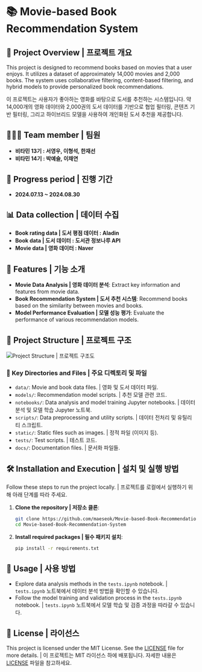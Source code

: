 # 📚 Movie-based Book Recommendation System

## 🌟 Project Overview | 프로젝트 개요
This project is designed to recommend books based on movies that a user enjoys. It utilizes a dataset of approximately 14,000 movies and 2,000 books. The system uses collaborative filtering, content-based filtering, and hybrid models to provide personalized book recommendations.

이 프로젝트는 사용자가 좋아하는 영화를 바탕으로 도서를 추천하는 시스템입니다. 약 14,000개의 영화 데이터와 2,000권의 도서 데이터를 기반으로 협업 필터링, 콘텐츠 기반 필터링, 그리고 하이브리드 모델을 사용하여 개인화된 도서 추천을 제공합니다.


## 🧑‍🤝‍🧑 **Team member | 팀원**
- **비타민 13기 : 서영우, 이형석, 한재선**
- **비타민 14기 : 박예슬, 이채연**

## 📅 **Progress period | 진행 기간**
- **2024.07.13 ~ 2024.08.30**

## 📊 Data collection | 데이터 수집
- **Book rating data | 도서 평점 데이터 : Aladin**
- **Book data | 도서 데이터 : 도서관 정보나루 API**
- **Movie data | 영화 데이터 : Naver** 
## 🚀 Features | 기능 소개
- **Movie Data Analysis | 영화 데이터 분석**: Extract key information and features from movie data.
- **Book Recommendation System | 도서 추천 시스템**: Recommend books based on the similarity between movies and books.
- **Model Performance Evaluation | 모델 성능 평가**: Evaluate the performance of various recommendation models.

## 📂 Project Structure | 프로젝트 구조
![Project Structure | 프로젝트 구조도](./static/architecture.png)

### 📁 Key Directories and Files | 주요 디렉토리 및 파일
- `data/`: Movie and book data files. | 영화 및 도서 데이터 파일.
- `models/`: Recommendation model scripts. | 추천 모델 관련 코드.
- `notebooks/`: Data analysis and model training Jupyter notebooks. | 데이터 분석 및 모델 학습 Jupyter 노트북.
- `scripts/`: Data preprocessing and utility scripts. | 데이터 전처리 및 유틸리티 스크립트.
- `static/`: Static files such as images. | 정적 파일 (이미지 등).
- `tests/`: Test scripts. | 테스트 코드.
- `docs/`: Documentation files. | 문서화 파일들.

## 🛠️ Installation and Execution | 설치 및 실행 방법
Follow these steps to run the project locally. | 프로젝트를 로컬에서 실행하기 위해 아래 단계를 따라 주세요.

1. **Clone the repository | 저장소 클론**:
    ```bash
    git clone https://github.com/maeseok/Movie-based-Book-Recommendation-System
    cd Movie-based-Book-Recommendation-System
    ```

2. **Install required packages | 필수 패키지 설치**:
    ```bash
    pip install -r requirements.txt
    ```

## 📖 Usage | 사용 방법
- Explore data analysis methods in the `tests.ipynb` notebook. | `tests.ipynb` 노트북에서 데이터 분석 방법을 확인할 수 있습니다.
- Follow the model training and validation process in the `tests.ipynb` notebook. | `tests.ipynb` 노트북에서 모델 학습 및 검증 과정을 따라갈 수 있습니다.

## 📜 License | 라이선스
This project is licensed under the MIT License. See the [LICENSE](./LICENSE) file for more details. | 이 프로젝트는 MIT 라이선스 하에 배포됩니다. 자세한 내용은 [LICENSE](./LICENSE) 파일을 참고하세요.
